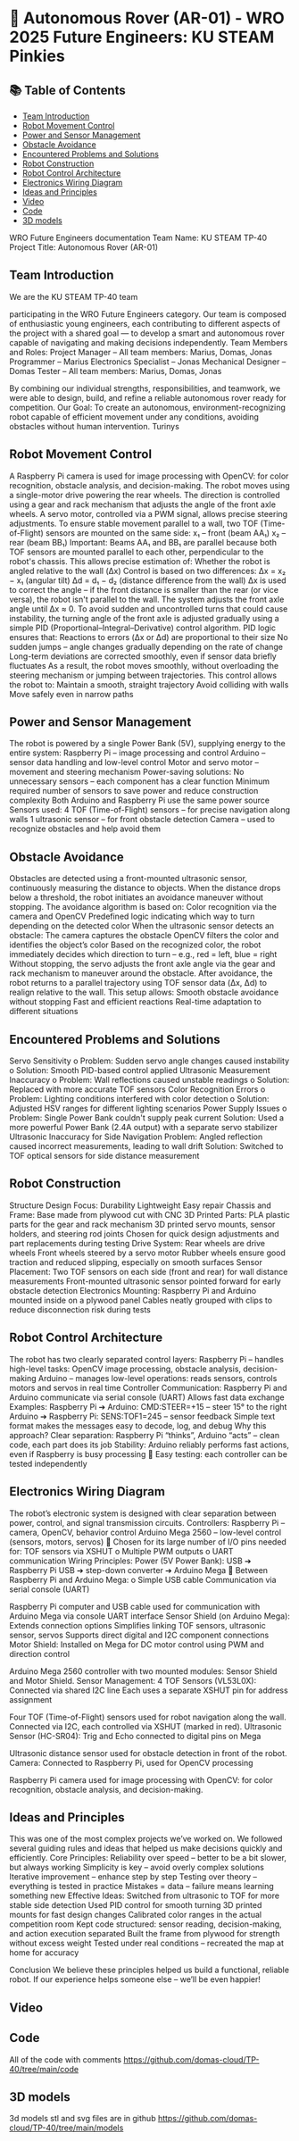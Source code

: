 # 🤖 Autonomous Rover (AR-01) - WRO 2025 Future Engineers: KU STEAM Pinkies
## 📚 Table of Contents
- [Team Introduction](#team-introduction)
- [Robot Movement Control](#robot-movement-control)
- [Power and Sensor Management](#power-and-sensor-management)
- [Obstacle Avoidance](#obstacle-avoidance)
- [Encountered Problems and Solutions](#encountered-problems-and-solutions)
- [Robot Construction](#robot-construction)
- [Robot Control Architecture](#robot-control-architecture)
- [Electronics Wiring Diagram](#electronics-wiring-diagram)
- [Ideas and Principles](#ideas-and-principles)
- [Video](#video)
- [Code](#code)
- [3D models](#3d-models)

WRO Future Engineers documentation 
Team Name: KU STEAM TP-40 
Project Title: Autonomous Rover (AR-01) 
## Team Introduction
We are the KU STEAM TP-40 team 
 
participating in the WRO Future Engineers category. 
Our team is composed of enthusiastic young engineers, each contributing to different aspects of the project with a shared goal — to develop a smart and autonomous rover capable of navigating and making decisions independently. 
Team Members and Roles: 
Project Manager – All team members: Marius, Domas, Jonas 
Programmer – Marius 
Electronics Specialist – Jonas 
Mechanical Designer – Domas 
Tester – All team members: Marius, Domas, Jonas
 
By combining our individual strengths, responsibilities, and teamwork, we were able to design, build, and refine a reliable autonomous rover ready for competition. 
Our Goal: 
To create an autonomous, environment-recognizing robot capable of efficient movement under any conditions, avoiding obstacles without human intervention. 
Turinys 
 
 
## Robot Movement Control
A Raspberry Pi camera is used for image processing with OpenCV: for color recognition, obstacle analysis, and decision-making. 
The robot moves using a single-motor drive powering the rear wheels. The direction is controlled using a gear and rack mechanism that adjusts the angle of the front axle wheels. A servo motor, controlled via a PWM signal, allows precise steering adjustments. 
To ensure stable movement parallel to a wall, two TOF (Time-of-Flight) sensors are mounted on the same side: 
x₁ – front (beam AA₁) 
x₂ – rear (beam BB₁) 
Important: Beams AA₁ and BB₁ are parallel because both TOF sensors are mounted parallel to each other, perpendicular to the robot's chassis. This allows precise estimation of: 
Whether the robot is angled relative to the wall (Δx) Control is based on two differences: 
Δx = x₂ − x₁ (angular tilt) 
Δd = d₁ − d₂ (distance difference from the wall) 
Δx is used to correct the angle – if the front distance is smaller than the rear (or vice versa), the robot isn't parallel to the wall. The system adjusts the front axle angle until Δx ≈ 0. 
To avoid sudden and uncontrolled turns that could cause instability, the turning angle of the front axle is adjusted gradually using a simple PID (Proportional–Integral–Derivative) control algorithm. 
PID logic ensures that: 
Reactions to errors (Δx or Δd) are proportional to their size 
No sudden jumps – angle changes gradually depending on the rate of change 
Long-term deviations are corrected smoothly, even if sensor data briefly fluctuates 
As a result, the robot moves smoothly, without overloading the steering mechanism or jumping between trajectories. 
This control allows the robot to: 
Maintain a smooth, straight trajectory 
Avoid colliding with walls 
Move safely even in narrow paths 
 
 
 
## Power and Sensor Management
The robot is powered by a single Power Bank (5V), supplying energy to the entire system: 
Raspberry Pi – image processing and control 
Arduino – sensor data handling and low-level control 
Motor and servo motor – movement and steering mechanism 
Power-saving solutions: 
No unnecessary sensors – each component has a clear function 
Minimum required number of sensors to save power and reduce construction complexity 
Both Arduino and Raspberry Pi use the same power source 
Sensors used: 
4 TOF (Time-of-Flight) sensors – for precise navigation along walls 
1 ultrasonic sensor – for front obstacle detection 
Camera – used to recognize obstacles and help avoid them 
## Obstacle Avoidance
Obstacles are detected using a front-mounted ultrasonic sensor, continuously measuring the distance to objects. When the distance drops below a threshold, the robot initiates an avoidance maneuver without stopping. 
The avoidance algorithm is based on: 
Color recognition via the camera and OpenCV 
Predefined logic indicating which way to turn depending on the detected color 
When the ultrasonic sensor detects an obstacle: 
The camera captures the obstacle 
OpenCV filters the color and identifies the object’s color 
Based on the recognized color, the robot immediately decides which direction to turn – e.g., red = left, blue = right 
Without stopping, the servo adjusts the front axle angle via the gear and rack mechanism to maneuver around the obstacle. 
After avoidance, the robot returns to a parallel trajectory using TOF sensor data (Δx, Δd) to realign relative to the wall. 
This setup allows: 
Smooth obstacle avoidance without stopping 
Fast and efficient reactions 
Real-time adaptation to different situations 
 
## Encountered Problems and Solutions
Servo Sensitivity o Problem: Sudden servo angle changes caused instability o Solution: Smooth PID-based control applied 
Ultrasonic Measurement Inaccuracy o Problem: Wall reflections caused unstable readings o Solution: Replaced with more accurate TOF sensors 
Color Recognition Errors o Problem: Lighting conditions interfered with color detection o Solution: Adjusted HSV ranges for different lighting scenarios 
Power Supply Issues o Problem: Single Power Bank couldn't supply peak current 
Solution: Used a more powerful Power Bank (2.4A output) with a separate servo stabilizer 
Ultrasonic Inaccuracy for Side Navigation 
Problem: Angled reflection caused incorrect measurements, leading to wall drift 
Solution: Switched to TOF optical sensors for side distance measurement 
## Robot Construction
Structure Design Focus: 
Durability 
Lightweight 
Easy repair 
Chassis and Frame: 
Base made from plywood cut with CNC 
3D Printed Parts: 
PLA plastic parts for the gear and rack mechanism 
3D printed servo mounts, sensor holders, and steering rod joints 
Chosen for quick design adjustments and part replacements during testing 
Drive System: 
Rear wheels are drive wheels 
Front wheels steered by a servo motor 
Rubber wheels ensure good traction and reduced slipping, especially on smooth surfaces 
Sensor Placement: 
Two TOF sensors on each side (front and rear) for wall distance measurements 
Front-mounted ultrasonic sensor pointed forward for early obstacle detection 
Electronics Mounting: 
Raspberry Pi and Arduino mounted inside on a plywood panel 
Cables neatly grouped with clips to reduce disconnection risk during tests 
## Robot Control Architecture
The robot has two clearly separated control layers: 
Raspberry Pi – handles high-level tasks: OpenCV image processing, obstacle analysis, decision-making 
Arduino – manages low-level operations: reads sensors, controls motors and servos in real time 
Controller Communication: 
Raspberry Pi and Arduino communicate via serial console (UART) 
Allows fast data exchange 
Examples: 
Raspberry Pi ➔ Arduino: CMD:STEER=+15 – steer 15° to the right 
Arduino ➔ Raspberry Pi: SENS:TOF1=245 – sensor feedback Simple text format makes the messages easy to decode, log, and debug 
Why this approach? 
Clear separation: Raspberry Pi “thinks”, Arduino “acts” – clean code, each part does its job 
Stability: Arduino reliably performs fast actions, even if Raspberry is busy processing  Easy testing: each controller can be tested independently 
## Electronics Wiring Diagram
The robot’s electronic system is designed with clear separation between power, control, and signal transmission circuits. 
Controllers: 
Raspberry Pi – camera, OpenCV, behavior control 
Arduino Mega 2560 – low-level control (sensors, motors, servos)  Chosen for its large number of I/O pins needed for: 
TOF sensors via XSHUT o Multiple PWM outputs o UART communication 
Wiring Principles: 
Power (5V Power Bank): 
USB ➔ Raspberry Pi 
USB ➔ step-down converter ➔ Arduino Mega  Between Raspberry Pi and Arduino Mega: o Simple USB cable 
Communication via serial console (UART) 

Raspberry Pi computer and USB cable used for communication with Arduino Mega via console UART interface Sensor Shield (on Arduino Mega): 
Extends connection options 
Simplifies linking TOF sensors, ultrasonic sensor, servos 
Supports direct digital and I2C component connections 
Motor Shield: 
Installed on Mega for DC motor control using PWM and direction control 

Arduino Mega 2560 controller with two mounted modules: Sensor Shield and Motor Shield. 
Sensor Management: 
4 TOF Sensors (VL53L0X): 
Connected via shared I2C line 
Each uses a separate XSHUT pin for address assignment 
 
Four TOF (Time-of-Flight) sensors used for robot navigation along the wall. Connected via I2C, each controlled via XSHUT (marked in red). 
Ultrasonic Sensor (HC-SR04): 
Trig and Echo connected to digital pins on Mega 
 
Ultrasonic distance sensor used for obstacle detection in front of the robot. 
Camera: 
Connected to Raspberry Pi, used for OpenCV processing 
 
Raspberry Pi camera used for image processing with OpenCV: for color recognition, obstacle analysis, and decision-making. 
 
## Ideas and Principles
This was one of the most complex projects we’ve worked on. We followed several guiding rules and ideas that helped us make decisions quickly and efficiently. 
Core Principles: 
Reliability over speed – better to be a bit slower, but always working 
Simplicity is key – avoid overly complex solutions 
Iterative improvement – enhance step by step 
Testing over theory – everything is tested in practice 
Mistakes = data – failure means learning something new 
Effective Ideas: 
Switched from ultrasonic to TOF for more stable side detection 
Used PID control for smooth turning 
3D printed mounts for fast design changes 
Calibrated color ranges in the actual competition room 
Kept code structured: sensor reading, decision-making, and action execution separated 
Built the frame from plywood for strength without excess weight 
Tested under real conditions – recreated the map at home for accuracy 
 
Conclusion 
We believe these principles helped us build a functional, reliable robot. If our experience helps someone else – we’ll be even happier! 
## Video

## Code
All of the code with comments https://github.com/domas-cloud/TP-40/tree/main/code 
## 3D models
3d models stl and svg files are in github https://github.com/domas-cloud/TP-40/tree/main/models 
 
 
 
 
 
 
 